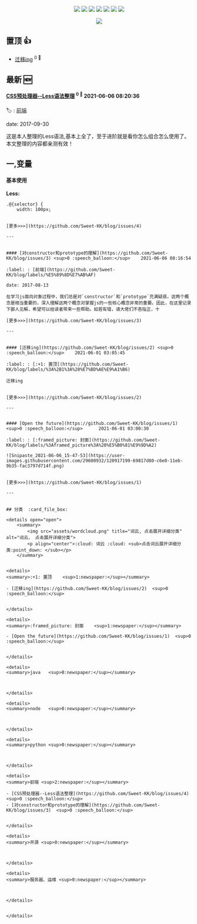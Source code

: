 

<p align='center'>
    <img src="https://badgen.net/badge/labels/8"/>
    <img src="https://badgen.net/github/issues/Sweet-KK/blog"/>
    <img src="https://badgen.net/badge/last-commit/2021-06-06 08:21:09"/>
    <img src="https://badgen.net/github/forks/Sweet-KK/blog"/>
    <img src="https://badgen.net/github/stars/Sweet-KK/blog"/>
    <img src="https://badgen.net/github/watchers/Sweet-KK/blog"/>
    <img src="https://badgen.net/github/release/Sweet-KK/blog"/>
</p>

<p align='center'>
    <a href="https://github.com/jwenjian/visitor-count-badge">
        <img src="https://visitor-badge.glitch.me/badge?page_id=sweet_kk.blog"/>
    </a>
</p>


## 置顶 :thumbsup: 
- [迁移ing](https://github.com/Sweet-KK/blog/issues/2)  <sup>0 :speech_balloon:</sup>  	 
## 最新 :new: 

#### [CSS预处理器--Less语法整理](https://github.com/Sweet-KK/blog/issues/4) <sup>0 :speech_balloon:</sup> 	 2021-06-06 08:20:36

:label: : [前端](https://github.com/Sweet-KK/blog/labels/%E5%89%8D%E7%AB%AF)

date: 2017-09-30

这是本人整理的Less语法,基本上全了，至于进阶就是看你怎么组合怎么使用了。本文整理的内容都亲测有效！


## 一,变量
#### 基本使用
**Less:**
```
.@{selector} {
    width: 100px;
  

[更多>>>](https://github.com/Sweet-KK/blog/issues/4)

---


#### [对constructor和prototype的理解](https://github.com/Sweet-KK/blog/issues/3) <sup>0 :speech_balloon:</sup> 	 2021-06-06 08:16:54

:label: : [前端](https://github.com/Sweet-KK/blog/labels/%E5%89%8D%E7%AB%AF)

date: 2017-08-13

在学习js面向对象过程中，我们总是对`constructor`和`prototype`充满疑惑，这两个概念是相当重要的，深入理解这两个概念对掌握js的一些核心概念非常的重要。因此，在这里记录下鄙人见解，希望可以给读者带来一些帮助。如若有错，请大佬们不吝指正，十

[更多>>>](https://github.com/Sweet-KK/blog/issues/3)

---


#### [迁移ing](https://github.com/Sweet-KK/blog/issues/2) <sup>0 :speech_balloon:</sup> 	 2021-06-01 03:05:45

:label: : [:+1: 置顶](https://github.com/Sweet-KK/blog/labels/%3A%2B1%3A%20%E7%BD%AE%E9%A1%B6)

迁移ing


[更多>>>](https://github.com/Sweet-KK/blog/issues/2)

---


#### [Open the future](https://github.com/Sweet-KK/blog/issues/1) <sup>0 :speech_balloon:</sup> 	 2021-06-01 03:00:30

:label: : [:framed_picture: 封面](https://github.com/Sweet-KK/blog/labels/%3Aframed_picture%3A%20%E5%B0%81%E9%9D%A2)

![Snipaste_2021-06-06_15-47-53](https://user-images.githubusercontent.com/29600932/120917199-69817d80-c6e0-11eb-9b35-fac3797d714f.png)


[更多>>>](https://github.com/Sweet-KK/blog/issues/1)

---


## 分类  :card_file_box: 

<details open="open">
    <summary>
        <img src="assets/wordcloud.png" title="词云, 点击展开详细分类" alt="词云， 点击展开详细分类">
        <p align="center">:cloud: 词云 :cloud: <sub>点击词云展开详细分类:point_down: </sub></p>
    </summary>


<details>
<summary>:+1: 置顶	<sup>1:newspaper:</sup></summary>

- [迁移ing](https://github.com/Sweet-KK/blog/issues/2)  <sup>0 :speech_balloon:</sup>  	 


</details>

<details>
<summary>:framed_picture: 封面	<sup>1:newspaper:</sup></summary>

- [Open the future](https://github.com/Sweet-KK/blog/issues/1)  <sup>0 :speech_balloon:</sup>  	 


</details>

<details>
<summary>java	<sup>0:newspaper:</sup></summary>



</details>

<details>
<summary>node	<sup>0:newspaper:</sup></summary>



</details>

<details>
<summary>python	<sup>0:newspaper:</sup></summary>



</details>

<details>
<summary>前端	<sup>2:newspaper:</sup></summary>

- [CSS预处理器--Less语法整理](https://github.com/Sweet-KK/blog/issues/4)  <sup>0 :speech_balloon:</sup>  	 
- [对constructor和prototype的理解](https://github.com/Sweet-KK/blog/issues/3)  <sup>0 :speech_balloon:</sup>  	 


</details>

<details>
<summary>开源	<sup>0:newspaper:</sup></summary>



</details>

<details>
<summary>服务器、运维	<sup>0:newspaper:</sup></summary>



</details>


</details>    
